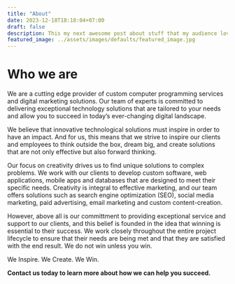 ```yaml
---
title: "About"
date: 2023-12-18T18:18:04+07:00
draft: false
description: This my next awesome post about stuff that my audience love to read.
featured_image: ../assets/images/defaults/featured_image.jpg
---
```


# Who we are

We are a cutting edge provider of custom computer programming services and digital marketing solutions. Our team of experts is committed to delivering exceptional technology solutions that are tailored to your needs and allow you to succeed in today’s ever-changing digital landscape.

We believe that innovative technological solutions must inspire in order to have an impact. And for us, this means that we strive to inspire our clients and employees to think outside the box, dream big, and create solutions that are not only effective but also forward thinking.

Our focus on creativity drives us to find unique solutions to complex problems. We work with our clients to develop custom software, web applications, mobile apps and databases that are designed to meet their specific needs. Creativity is integral to effective marketing, and our team offers solutions such as search engine optimization (SEO), social media marketing, paid advertising, email marketing and custom content-creation.

However, above all is our committment to providing exceptional service and support to our clients, and this belief is founded in the idea that winning is essential to their success. We work closely throughout the entire project lifecycle to ensure that their needs are being met and that they are satisfied with the end result. We do not win unless you win.

We Inspire. We Create. We Win.

**Contact us today to learn more about how we can help you succeed.**